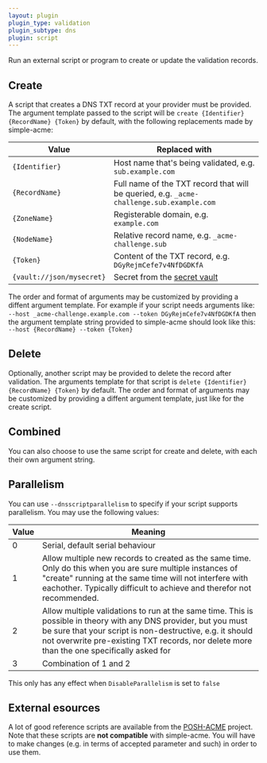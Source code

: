 ```yaml
---
layout: plugin
plugin_type: validation
plugin_subtype: dns
plugin: script
---
```

Run an external script or program to create or update the validation records.

## Create
A script that creates a DNS TXT record at your provider must be provided. The argument template 
passed to the script will be `create {Identifier} {RecordName} {Token}` by default, with the following 
replacements made by simple-acme:

<div class="table-responsive my-4 me-5 pe-5">
    <table class="table table-striped">
        <thead>
            <tr><th>Value</th><th>Replaced with</th></tr>
        </thead>
        <tbody>
            <tr><td><code>{Identifier}</code></td><td>Host name that's being validated, e.g. <code>sub.example.com</code></td></tr>
            <tr><td><code>{RecordName}</code></td><td>Full name of the TXT record that will be queried, e.g. <code>_acme-challenge.sub.example.com</code></td></tr>
            <tr><td><code>{ZoneName}</code></td><td>Registerable domain, e.g. <code>example.com</code></td></tr>
            <tr><td><code>{NodeName}</code></td><td>Relative record name, e.g. <code>_acme-challenge.sub</code></td></tr>
            <tr><td><code>{Token}</code></td><td>Content of the TXT record, e.g. <code>DGyRejmCefe7v4NfDGDKfA</code></td></tr>
            <tr><td><code>{vault://json/mysecret}</code></td><td>Secret from the <a href="/manual/advanced-use/secret-management">secret vault</a></td></tr>
            </tbody></table></div>

The order and format of arguments may be customized by providing a diffent argument template. For example if your script needs arguments like: `‑‑host _acme-challenge.example.com ‑‑token DGyRejmCefe7v4NfDGDKfA` then the argument template string provided to simple-acme should look like this: `‑‑host {RecordName} ‑‑token {Token}`

## Delete
Optionally, another script may be provided to delete the record after validation. The arguments template for that
script is `delete {Identifier} {RecordName} {Token}` by default. The order and format of arguments may be 
customized by providing a diffent argument template, just like for the create script. 

## Combined
You can also choose to use the same script for create and delete, with each their own argument string.

## Parallelism
You can use `‑‑dnsscriptparallelism` to specify if your script supports parallelism. You may use the following values:

<div class="table-responsive my-4 me-5 pe-5">
    <table class="table table-striped">
        <thead>
            <tr><th>Value</th><th>Meaning</th></tr>
        </thead>
        <tbody>
            <tr><td>0</td><td>Serial, default serial behaviour</td></tr>
            <tr><td>1</td><td>Allow multiple new records to created as the same time. Only do this when you are sure multiple instances of "create" running at the same time will not interfere with eachother. Typically difficult to achieve and therefor not recommended.</td></tr>
            <tr><td>2</td><td>Allow multiple validations to run at the same time. This is possible in theory with any DNS provider, but you must be sure that your script is non-destructive, e.g. it should not overwrite pre-existing TXT records, nor delete more than the one specifically asked for</td></tr>
            <tr><td>3</td><td>Combination of 1 and 2</td></tr>
            </tbody></table></div>

<div class="callout-block callout-block-warning pb-1 mt-3">
    <div class="content">
        <p>This only has any effect when <code>DisableParallelism</code> is set to <code>false</code></p>
    </div>
</div>

## External esources
A lot of good reference scripts are available from the 
[POSH-ACME](https://github.com/rmbolger/Posh-ACME/tree/master/Posh-ACME/DnsPlugins)
project. Note that these scripts are **not compatible** with simple-acme. You will have
to make changes (e.g. in terms of accepted parameter and such) in order to use them.